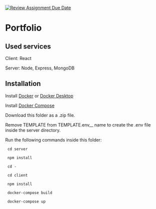 [![Review Assignment Due Date](https://classroom.github.com/assets/deadline-readme-button-24ddc0f5d75046c5622901739e7c5dd533143b0c8e959d652212380cedb1ea36.svg)](https://classroom.github.com/a/DhYPBlwE)
# Portfolio
## Used services

Client: React

Server: Node, Express, MongoDB

## Installation

Install [Docker](https://docs.docker.com/engine/install/) or [Docker Desktop](https://docs.docker.com/desktop/)

Install [Docker Compose](https://docs.docker.com/compose/install/)

Download this folder as a .zip file.

Remove TEMPLATE from TEMPLATE.env__ name to create the .env file inside the server directory.

Run the following commands inside this folder:
```
 cd server
```
```
 npm install
```
```
 cd -
```
```
 cd client
```
```
 npm install
```
```
 docker-compose build
```
```
 docker-compose up
```
